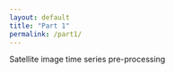 ```yaml
---
layout: default
title: "Part 1"
permalink: /part1/
---
```



Satellite image time series pre-processing

